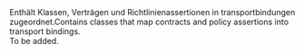 <Namespace Name="Microsoft.ServiceBus.Description">
  <Docs>
    <summary><span data-ttu-id="9bd67-101">Enthält Klassen, Verträgen und Richtlinienassertionen in transportbindungen zugeordnet.</span><span class="sxs-lookup"><span data-stu-id="9bd67-101">Contains classes that map contracts and policy assertions into transport bindings.</span></span></summary> 
    <remarks>To be added.</remarks>
  </Docs>
</Namespace>
